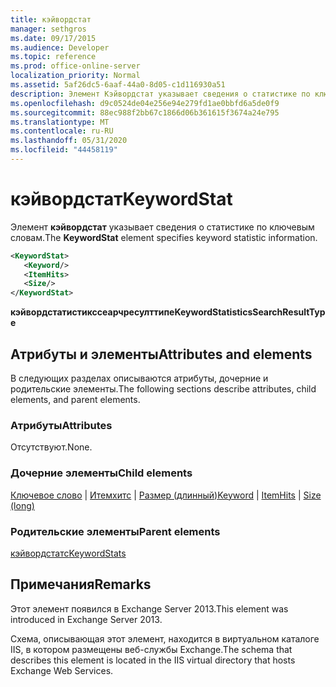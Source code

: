 ```yaml
---
title: кэйвордстат
manager: sethgros
ms.date: 09/17/2015
ms.audience: Developer
ms.topic: reference
ms.prod: office-online-server
localization_priority: Normal
ms.assetid: 5af26dc5-6aaf-44a0-8d05-c1d116930a51
description: Элемент Кэйвордстат указывает сведения о статистике по ключевым словам.
ms.openlocfilehash: d9c0524de04e256e94e279fd1ae0bbfd6a5de0f9
ms.sourcegitcommit: 88ec988f2bb67c1866d06b361615f3674a24e795
ms.translationtype: MT
ms.contentlocale: ru-RU
ms.lasthandoff: 05/31/2020
ms.locfileid: "44458119"
---
```

# <a name="keywordstat"></a><span data-ttu-id="7ab7b-103">кэйвордстат</span><span class="sxs-lookup"><span data-stu-id="7ab7b-103">KeywordStat</span></span>

<span data-ttu-id="7ab7b-104">Элемент **кэйвордстат** указывает сведения о статистике по ключевым словам.</span><span class="sxs-lookup"><span data-stu-id="7ab7b-104">The **KeywordStat** element specifies keyword statistic information.</span></span> 
  
```XML
<KeywordStat>
   <Keyword/>
   <ItemHits>
   <Size/>
</KeywordStat>
```

 <span data-ttu-id="7ab7b-105">**кэйвордстатистикссеарчресулттипе**</span><span class="sxs-lookup"><span data-stu-id="7ab7b-105">**KeywordStatisticsSearchResultType**</span></span>
## <a name="attributes-and-elements"></a><span data-ttu-id="7ab7b-106">Атрибуты и элементы</span><span class="sxs-lookup"><span data-stu-id="7ab7b-106">Attributes and elements</span></span>

<span data-ttu-id="7ab7b-107">В следующих разделах описываются атрибуты, дочерние и родительские элементы.</span><span class="sxs-lookup"><span data-stu-id="7ab7b-107">The following sections describe attributes, child elements, and parent elements.</span></span>
  
### <a name="attributes"></a><span data-ttu-id="7ab7b-108">Атрибуты</span><span class="sxs-lookup"><span data-stu-id="7ab7b-108">Attributes</span></span>

<span data-ttu-id="7ab7b-109">Отсутствуют.</span><span class="sxs-lookup"><span data-stu-id="7ab7b-109">None.</span></span>
  
### <a name="child-elements"></a><span data-ttu-id="7ab7b-110">Дочерние элементы</span><span class="sxs-lookup"><span data-stu-id="7ab7b-110">Child elements</span></span>

<span data-ttu-id="7ab7b-111">[Ключевое слово](keyword.md)  |  [Итемхитс](itemhits.md)  |  [Размер (длинный)](size-long.md)</span><span class="sxs-lookup"><span data-stu-id="7ab7b-111">[Keyword](keyword.md) | [ItemHits](itemhits.md) | [Size (long)](size-long.md)</span></span>
  
### <a name="parent-elements"></a><span data-ttu-id="7ab7b-112">Родительские элементы</span><span class="sxs-lookup"><span data-stu-id="7ab7b-112">Parent elements</span></span>

[<span data-ttu-id="7ab7b-113">кэйвордстатс</span><span class="sxs-lookup"><span data-stu-id="7ab7b-113">KeywordStats</span></span>](keywordstats.md)
  
## <a name="remarks"></a><span data-ttu-id="7ab7b-114">Примечания</span><span class="sxs-lookup"><span data-stu-id="7ab7b-114">Remarks</span></span>

<span data-ttu-id="7ab7b-115">Этот элемент появился в Exchange Server 2013.</span><span class="sxs-lookup"><span data-stu-id="7ab7b-115">This element was introduced in Exchange Server 2013.</span></span>
  
<span data-ttu-id="7ab7b-116">Схема, описывающая этот элемент, находится в виртуальном каталоге IIS, в котором размещены веб-службы Exchange.</span><span class="sxs-lookup"><span data-stu-id="7ab7b-116">The schema that describes this element is located in the IIS virtual directory that hosts Exchange Web Services.</span></span>
  

